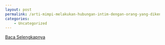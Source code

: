 ```yaml
---
layout: post
permalink: /arti-mimpi-melakukan-hubungan-intim-dengan-orang-yang-dikenal/
categories:
    - Uncategorized
---
```


[Baca Selengkapnya](/05)
